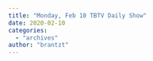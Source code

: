 ```yaml
---
title: "Monday, Feb 10 TBTV Daily Show"
date: 2020-02-10
categories: 
  - "archives"
author: "brantzt"
---
```



